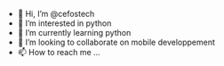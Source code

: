 - 👋 Hi, I’m @cefostech
- 👀 I’m interested in python
- 🌱 I’m currently learning python
- 💞️ I’m looking to collaborate on mobile developpement
- 📫 How to reach me ...

<!---
cefostech/cefostech is a ✨ special ✨ repository because its `README.md` (this file) appears on your GitHub profile.
You can click the Preview link to take a look at your changes.
--->
